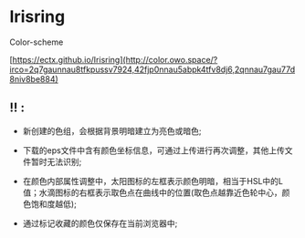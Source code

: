 # Irisring
Color-scheme

[https://ectx.github.io/Irisring](http://color.owo.space/?irco=2q7gaunnau8tfkpussv7924,42fjp0nnau5abpk4tfv8dj6,2qnnau7gau77d8niv8be884)

## !! :
- 新创建的色组，会根据背景明暗建立为亮色或暗色;

- 下载的eps文件中含有颜色坐标信息，可通过上传进行再次调整，其他上传文件暂时无法识别;

- 在颜色内部属性调整中，太阳图标的左框表示颜色明暗，相当于HSL中的L值；水滴图标的右框表示取色点在曲线中的位置(取色点越靠近色轮中心，颜色饱和度越低);

- 通过标记收藏的颜色仅保存在当前浏览器中;
